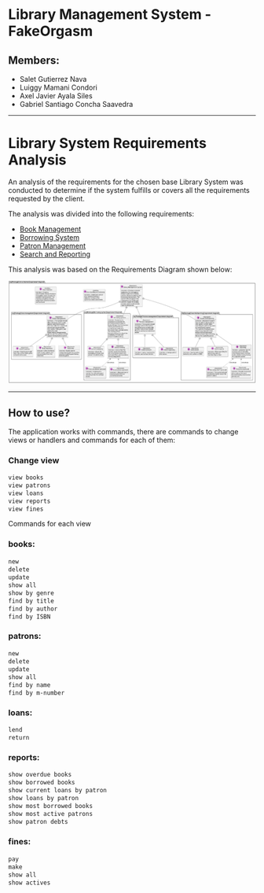 # Library Management System - FakeOrgasm

## Members:

-   Salet Gutierrez Nava
-   Luiggy Mamani Condori
-   Axel Javier Ayala Siles
-   Gabriel Santiago Concha Saavedra

---
# Library System Requirements Analysis

An analysis of the requirements for the chosen base Library System was conducted to determine if the system fulfills or covers all the requirements requested by the client.

The analysis was divided into the following requirements:

- [Book Management](https://docs.google.com/document/d/1jIiOO_15NNHu_Kx9AhLvjVFnh5oFXGMEumhVLJcXhVw/edit#heading=h.44sipolj06bj)
- [Borrowing System](https://docs.google.com/document/d/13OtCXY1RtGO67lxv1iOhC15ko5sBuice9oB-5nG9SxY/edit)
- [Patron Management](https://docs.google.com/document/d/1PkQ3zsa2Bttwk1c84Pij4-qZfRlIUAvbsvlY1Qtyets/edit)
- [Search and Reporting](https://docs.google.com/document/d/1HwKl9iTL0CzgY1Dp2AMAwqu1AnxrLIbzg3OFZXfwRRs/edit#heading=h.i4g12c8tsbja)

This analysis was based on the Requirements Diagram shown below:

![Requirements-Diagram](/DiagramRequirements/Requirements.jpeg)

---
## How to use?

The application works with commands, there are commands to change views or handlers and commands for each of them:

### Change view

```
view books
view patrons
view loans
view reports
view fines
```

Commands for each view

### books:

```
new
delete
update
show all
show by genre
find by title
find by author
find by ISBN
```

### patrons:

```
new
delete
update
show all
find by name
find by m-number
```

### loans:

```
lend
return

```

### reports:

```
show overdue books
show borrowed books
show current loans by patron
show loans by patron
show most borrowed books
show most active patrons
show patron debts
```

### fines:

```
pay
make
show all
show actives
```